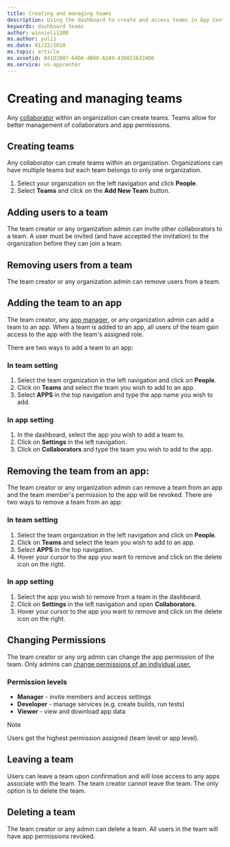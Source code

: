 ```yaml
---
title: Creating and managing teams
description: Using the dashboard to create and access teams in App Center.
keywords: dashboard teams
author: winnieli1208
ms.author: yuli1
ms.date: 01/22/2018
ms.topic: article
ms.assetid: 041D1B07-64DA-4B90-A2A9-430023632AD6
ms.service: vs-appcenter
---
```


# Creating and managing teams

Any [collaborator](~/dashboard/creating-and-managing-apps.md) within an organization can create teams. Teams allow for better management of collaborators and app permissions.

## Creating teams

Any collaborator can create teams within an organization. Organizations can have multiple teams but each team belongs to only one organization. 

1. Select your organization on the left navigation and click **People**.
2. Select **Teams** and click on the **Add New Team** button.

## Adding users to a team

The team creator or any organization admin can invite other collaborators to a team. A user must be invited (and have accepted the invitation) to the organization before they can join a team. 
 
## Removing users from a team

The team creator or any organization admin can remove users from a team.

## Adding the team to an app

The team creator, any [app manager](~/dashboard/creating-and-managing-apps.md), or any organization admin can add a team to an app. When a team is added to an app, all users of the team gain access to the app with the team's assigned role. 

There are two ways to add a team to an app: 

### In team setting 
1. Select the team organization in the left navigation and click on **People**.
2. Click on **Teams** and select the team you wish to add to an app.
3. Select **APPS** in the top navigation and type the app name you wish to add.

### In app setting  
1. In the dashboard, select the app you wish to add a team to.
2. Click on **Settings** in the left navigation.
2. Click on **Collaborators** and type the team you wish to add to the app.

## Removing the team from an app:
The team creator or any organization admin can remove a team from an app and the team member's permission to the app will be revoked. 
There are two ways to remove a team from an app:

### In team setting
1. Select the team organization in the left navigation and click on **People**.
2. Click on **Teams** and select the team you wish to add to an app.
3. Select **APPS** in the top navigation.
4. Hover your cursor to the app you want to remove and click on the delete icon on the right.

### In app setting
1. Select the app you wish to remove from a team in the dashboard.
2. Click on **Settings** in the left navigation and open **Collaborators**.
3. Hover your cursor to the app you want to remove and click on the delete icon on the right.

## Changing Permissions

The team creator or any org admin can change the app permission of the team. Only admins can [change permissions of an individual user.](~/dashboard/creating-and-managing-apps.md) 
  
### Permission levels 
- **Manager** - invite members and access settings 
- **Developer** - manage services (e.g. create builds, run tests) 
- **Viewer** - view and download app data 

> [!NOTE]
> Users get the highest permission assigned (team level or app level). 

## Leaving a team 
Users can leave a team upon confirmation and will lose access to any apps associate with the team. The team creator cannot leave the team. The only option is to delete the team. 

## Deleting a team
The team creator or any admin can delete a team. All users in the team will have app permissions revoked. 


